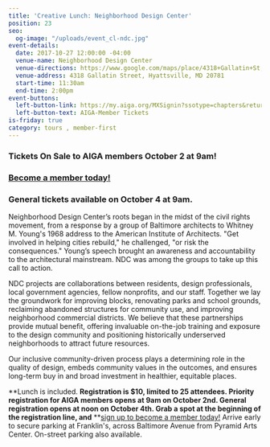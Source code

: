 ```yaml
---
title: 'Creative Lunch: Neighborhood Design Center'
position: 23
seo:
  og-image: "/uploads/event_cl-ndc.jpg"
event-details:
  date: 2017-10-27 12:00:00 -04:00
  venue-name: Neighborhood Design Center
  venue-directions: https://www.google.com/maps/place/4318+Gallatin+St,+Hyattsville,+MD+20781/@38.9527634,-76.943131,17z/data=!3m1!4b1!4m5!3m4!1s0x89b7c721e4852f2f:0x725bd6726e86893e!8m2!3d38.9527634!4d-76.9409423
  venue-address: 4318 Gallatin Street, Hyattsville, MD 20781
  start-time: 11:30am
  end-time: 2:00pm
event-buttons:
  left-button-link: https://my.aiga.org/MXSignin?ssotype=chapters&returnurl=https://dc.aiga.org/event/creative-lunch-neighborhood-design-center/?redirect_source=
  left-button-text: AIGA-Member Tickets
is-friday: true
category: tours , member-first
---
```


### Tickets On Sale to AIGA members October 2 at 9am! 

### [Become a member today!](https://dc.aiga.org/membership/membership-rates/)

### General tickets available on October 4 at 9am.

Neighborhood Design Center’s roots began in the midst of the civil rights movement, from a response by a group of Baltimore architects to Whitney M. Young's 1968 address to the American Institute of Architects. "Get involved in helping cities rebuild," he challenged, "or risk the consequences." Young’s speech brought an awareness and accountability to the architectural mainstream. NDC was among the groups to take up this call to action.

NDC projects are collaborations between residents, design professionals, local government agencies, fellow nonprofits, and our staff. Together we lay the groundwork for improving blocks, renovating parks and school grounds, reclaiming abandoned structures for community use, and improving neighborhood commercial districts. We believe that these partnerships provide mutual benefit, offering invaluable on-the-job training and exposure to the design community and positioning historically underserved neighborhoods to attract future resources. 

Our inclusive community-driven process plays a determining role in the quality of design, embeds community values in the outcomes, and ensures long-term buy in and broad investment in healthier, equitable places.

**Lunch is included. **Registration is $10, limited to 25 attendees. Priority registration for AIGA members opens at 9am on October 2nd. General registration opens at noon on October 4th. Grab a spot at the beginning of the registration line, and** **[sign up to become a member today!](http://www.aiga.org/join)
Arrive early to secure parking at Franklin's, across Baltimore Avenue from Pyramid Arts Center. On-street parking also available.